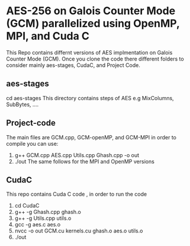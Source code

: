 # AES-256 on Galois Counter Mode (GCM) parallelized using OpenMP, MPI, and Cuda C
This Repo contains differnt versions of AES implmentation on Galois Counter Mode (GCM). Once you clone the code there different folders to consider mainly aes-stages, CudaC, and Project Code.

## aes-stages 
cd aes-stages
This directory contains steps of AES e.g MixColumns, SubBytes, ....

## Project-code
The main files are GCM.cpp, GCM-openMP, and GCM-MPI
in order to compile you can use:
1) g++ GCM.cpp AES.cpp Utils.cpp Ghash.cpp -o out
2) ./out
 The same follows for the MPI and OpenMP versions

## CudaC
This repo contains Cuda C code , in order to run the code 
1) cd CudaC
2) g++ -g Ghash.cpp ghash.o
3) g++ -g Utils.cpp utils.o
4) gcc -g aes.c aes.o
5) nvcc -o out GCM.cu kernels.cu ghash.o  aes.o utils.o
6) ./out

